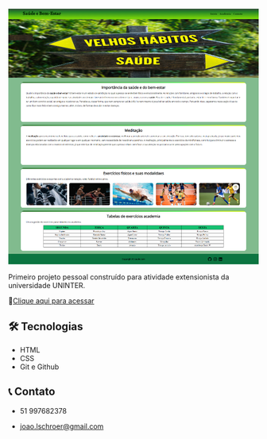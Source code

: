 ![preview](./github/preview.png)

Primeiro projeto pessoal construído para atividade
extensionista da universidade UNINTER.

🔗[Clique aqui para acessar](https://joao-lschroer.github.io/saude-e-bem-estar/)

## 🛠 Tecnologias

- HTML
- CSS
- Git e Github

## 📞 Contato

- 51 997682378

- joao.lschroer@gmail.com
